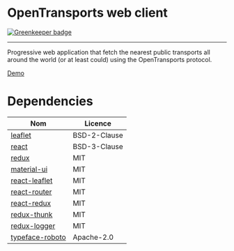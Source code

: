 # OpenTransports web client

[![Greenkeeper badge](https://badges.greenkeeper.io/OpenTransports/web-client.svg)](https://greenkeeper.io/)

---
Progressive web application that fetch the nearest public transports all around the world (or at least could) using the OpenTransports protocol.

[Demo](https://opentransports.github.io)


# Dependencies
| Nom | Licence |
|-----|---------|
| [leaflet](http://leafletjs.com/) | BSD-2-Clause |
| [react](https://facebook.github.io/react/) | BSD-3-Clause |
| [redux](http://redux.js.org/) | MIT |
| [material-ui](https://github.com/callemall/material-ui) | MIT |
| [react-leaflet](https://github.com/PaulLeCam/react-leaflet) | MIT |
| [react-router](https://github.com/ReactTraining/react-router) | MIT |
| [react-redux](https://github.com/reactjs/react-redux) | MIT |
| [redux-thunk](https://github.com/gaearon/redux-thunk) | MIT |
| [redux-logger](https://github.com/evgenyrodionov/redux-logger) | MIT |
| [typeface-roboto](https://fonts.google.com/specimen/Roboto) | Apache-2.0 |

